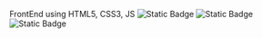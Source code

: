 FrontEnd using HTML5, CSS3, JS
  ![Static Badge](https://img.shields.io/badge/-Html5-E34F26?logo=html5)
  ![Static Badge](https://img.shields.io/badge/-Css3-1572B6?logo=css3)
  ![Static Badge](https://img.shields.io/badge/-Java%20Stript-F7DF1E?logo=csharp)
